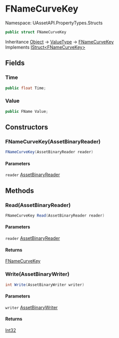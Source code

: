 # FNameCurveKey

Namespace: UAssetAPI.PropertyTypes.Structs

```csharp
public struct FNameCurveKey
```

Inheritance [Object](https://docs.microsoft.com/en-us/dotnet/api/system.object) → [ValueType](https://docs.microsoft.com/en-us/dotnet/api/system.valuetype) → [FNameCurveKey](./uassetapi.propertytypes.structs.fnamecurvekey.md)<br>
Implements [IStruct&lt;FNameCurveKey&gt;](./uassetapi.propertytypes.objects.istruct-1.md)

## Fields

### **Time**

```csharp
public float Time;
```

### **Value**

```csharp
public FName Value;
```

## Constructors

### **FNameCurveKey(AssetBinaryReader)**

```csharp
FNameCurveKey(AssetBinaryReader reader)
```

#### Parameters

`reader` [AssetBinaryReader](./uassetapi.assetbinaryreader.md)<br>

## Methods

### **Read(AssetBinaryReader)**

```csharp
FNameCurveKey Read(AssetBinaryReader reader)
```

#### Parameters

`reader` [AssetBinaryReader](./uassetapi.assetbinaryreader.md)<br>

#### Returns

[FNameCurveKey](./uassetapi.propertytypes.structs.fnamecurvekey.md)<br>

### **Write(AssetBinaryWriter)**

```csharp
int Write(AssetBinaryWriter writer)
```

#### Parameters

`writer` [AssetBinaryWriter](./uassetapi.assetbinarywriter.md)<br>

#### Returns

[Int32](https://docs.microsoft.com/en-us/dotnet/api/system.int32)<br>
